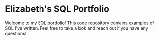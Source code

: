 # Elizabeth's SQL Portfolio

Welcome to my SQL portfolio! This code repository contains examples of SQL I've written. Feel free to take a look and reach out if you have any questions!
